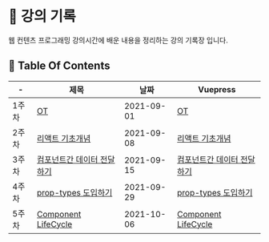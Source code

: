 # 📒 강의 기록

웹 컨텐츠 프로그래밍 강의시간에 배운 내용을 정리하는 강의 기록장 입니다.

## 📁 Table Of Contents

| -     | 제목                                                                                                                    | 날짜       | Vuepress                                                                                           |
| ----- | ----------------------------------------------------------------------------------------------------------------------- | ---------- | -------------------------------------------------------------------------------------------------- |
| 1주차 | [OT](https://github.com/dalcon10028/movie_app_2021/tree/master/docs/src/review-note/2021-09-01)                         | 2021-09-01 | [OT](https://dalcon10028.github.io/movie_app_2021/review-note/2021-09-01/)                         |
| 2주차 | [리액트 기초개념](https://github.com/dalcon10028/movie_app_2021/tree/master/docs/src/review-note/2021-09-08)            | 2021-09-08 | [리액트 기초개념](https://dalcon10028.github.io/movie_app_2021/review-note/2021-09-08/)            |
| 3주차 | [컴포넌트간 데이터 전달하기](https://github.com/dalcon10028/movie_app_2021/tree/master/docs/src/review-note/2021-09-15) | 2021-09-15 | [컴포넌트간 데이터 전달하기](https://dalcon10028.github.io/movie_app_2021/review-note/2021-09-15/) |
| 4주차 | [prop-types 도입하기](https://github.com/dalcon10028/movie_app_2021/tree/master/docs/src/review-note/2021-09-29)        | 2021-09-29 | [prop-types 도입하기](https://dalcon10028.github.io/movie_app_2021/review-note/2021-09-29/)        |
| 5주차 | [Component LifeCycle](https://github.com/dalcon10028/movie_app_2021/tree/master/docs/src/review-note/2021-10-06)        | 2021-10-06 | [Component LifeCycle](https://dalcon10028.github.io/movie_app_2021/review-note/2021-10-06/)        |
